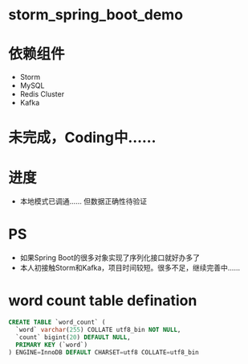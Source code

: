 # storm_spring_boot_demo

# 依赖组件
- Storm
- MySQL
- Redis Cluster
- Kafka

# 未完成，Coding中……

# 进度
- 本地模式已调通…… 但数据正确性待验证

# PS
- 如果Spring Boot的很多对象实现了序列化接口就好办多了
- 本人初接触Storm和Kafka，项目时间较短。很多不足，继续完善中……

# word count table defination
```sql
CREATE TABLE `word_count` (
  `word` varchar(255) COLLATE utf8_bin NOT NULL,
  `count` bigint(20) DEFAULT NULL,
  PRIMARY KEY (`word`)
) ENGINE=InnoDB DEFAULT CHARSET=utf8 COLLATE=utf8_bin
```


